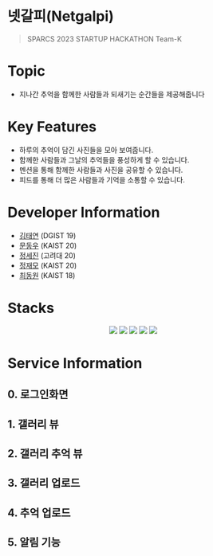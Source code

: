 # 넷갈피(Netgalpi)
> SPARCS 2023 STARTUP HACKATHON Team-K

# Topic
* 지나간 추억을 함께한 사람들과 되새기는 순간들을 제공해줍니다

# Key Features
* 하루의 추억이 담긴 사진들을 모아 보여줍니다.
* 함께한 사람들과 그날의 추억들을 풍성하게 할 수 있습니다.
* 멘션을 통해 함께한 사람들과 사진을 공유할 수 있습니다.
* 피드를 통해 더 많은 사람들과 기억을 소통할 수 있습니다.

# Developer Information
* [김태연](https://github.com/tykim5931) (DGIST 19)
* [문동우](https://github.com/snaoyam) (KAIST 20)
* [정세진](https://github.com/asjay18) (고려대 20)
* [정재모](http://github.com/JaemoJeong) (KAIST 20)
* [최동원](http://github.com/chlehdwon) (KAIST 18)

# Stacks
<div align=center> 
<img src="https://img.shields.io/badge/flutter-02569B?style=for-the-badge&logo=flutter&logoColor=white">
<img src="https://img.shields.io/badge/firebase-FFCA28?style=for-the-badge&logo=firebase&logoColor=white">
<img src="https://img.shields.io/badge/github-181717?style=for-the-badge&logo=github&logoColor=white">
<img src="https://img.shields.io/badge/notion-000000?style=for-the-badge&logo=notion&logoColor=white">
<img src="https://img.shields.io/badge/figma-F24E1E?style=for-the-badge&logo=figma&logoColor=white">
</div>

# Service Information
## 0. 로그인화면

## 1. 갤러리 뷰

## 2. 갤러리 추억 뷰

## 3. 갤러리 업로드

## 4. 추억 업로드

## 5. 알림 기능
